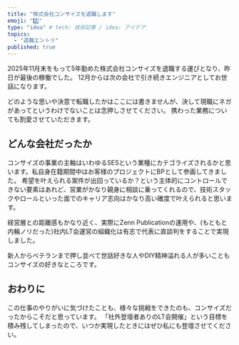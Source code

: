 ```yaml
---
title: "株式会社コンサイズを退職します"
emoji: "2️⃣"
type: "idea" # tech: 技術記事 / idea: アイデア
topics: 
  - "退職エントリ"
published: true
---
```

2025年11月末をもって5年勤めた株式会社コンサイズを退職する運びとなり、昨日が最後の稼働でした。
12月からは次の会社で引き続きエンジニアとしてお世話になります。

どのような思いや決意で転職したかはここには書きませんが、決して現職にネガがあってというわけでないことは念押しさせてください。
携わった業務についても割愛させていただきます。

## どんな会社だったか

コンサイズの事業の主軸はいわゆるSESという業種にカテゴライズされるかと思います。私自身在籍期間中はお客様のプロジェクトにBPとして参画してきました。
希望を叶えられる案件が出回っているか？という主体的にコントロールできない要素はあれど、営業がかなり親身に相談に乗ってくれるので、技術スタックやロールといった面でのキャリア志向はかなり高い確度で叶えられると思います。

経営層との距離感もかなり近く、実際にZenn Publicationの運用や、(もともと内輪ノリだった)社内LT会運営の組織化は有志で代表に直談判をすることで実現しました。

新人からベテランまで押し並べて世話好きな人やDIY精神溢れる人が多いこともコンサイズの好きなところです。

## おわりに

この仕事のやりがいに気づけたことも、様々な挑戦をできたのも、コンサイズだったからこそだと思っています。
「社外登壇者ありのLT会開催」という目標を積み残してしまったので、いつか実現したときにはぜひ私にも登壇させてください。